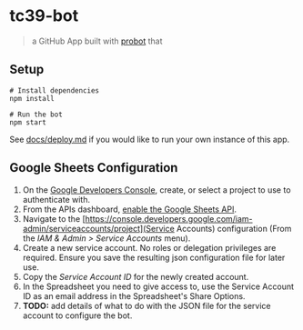 # tc39-bot

> a GitHub App built with [probot](https://github.com/probot/probot) that 

## Setup

```
# Install dependencies
npm install

# Run the bot
npm start
```

See [docs/deploy.md](docs/deploy.md) if you would like to run your own instance of this app.

## Google Sheets Configuration
1. On the [Google Developers Console](https://console.developers.google.com/), create, or select a project to use to
   authenticate with.
2. From the APIs dashboard, [enable the Google Sheets API](https://console.developers.google.com/apis/library/sheets.googleapis.com).
3. Navigate to the [https://console.developers.google.com/iam-admin/serviceaccounts/project](Service Accounts)
   configuration (From the *IAM & Admin > Service Accounts* menu).
4. Create a new service account. No roles or delegation privileges are required. Ensure you save the resulting json
   configuration file for later use.
5. Copy the *Service Account ID* for the newly created account.
6. In the Spreadsheet you need to give access to, use the Service Account ID as an email address in the Spreadsheet's
   Share Options.
7. **TODO:** add details of what to do with the JSON file for the service account to configure the bot.
